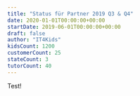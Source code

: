 ```yaml
---
title: "Status für Partner 2019 Q3 & Q4"
date: 2020-01-01T00:00:00+00:00
startDate: 2019-06-01T00:00:00+00:00
draft: false
author: "IT4Kids"
kidsCount: 1200
customerCount: 25
stateCount: 3
tutorCount: 40
---
```

Test!